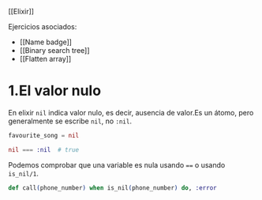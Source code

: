 [[Elixir]]

Ejercicios asociados:
+ [[Name badge]]
+ [[Binary search tree]]
+ [[Flatten array]]

# 1.El valor nulo
En elixir `nil` indica valor nulo, es decir, ausencia de valor.Es un átomo, pero generalmente se escribe `nil`, no `:nil`.

```elixir
favourite_song = nil

nil === :nil  # true
```

Podemos comprobar que una variable es nula usando `==` o usando `is_nil/1`.

```elixir
def call(phone_number) when is_nil(phone_number) do, :error
```

